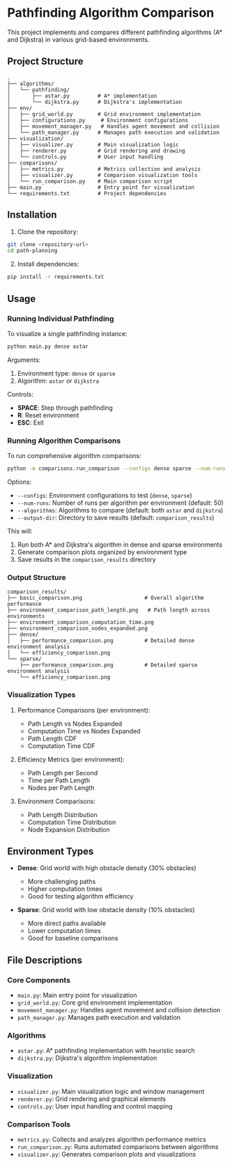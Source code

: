 # Pathfinding Algorithm Comparison

This project implements and compares different pathfinding algorithms (A* and Dijkstra) in various grid-based environments.

## Project Structure

```
.
├── algorithms/
│   └── pathfinding/
│       ├── astar.py         # A* implementation
│       └── dijkstra.py      # Dijkstra's implementation
├── env/
│   ├── grid_world.py        # Grid environment implementation
│   ├── configurations.py     # Environment configurations
│   ├── movement_manager.py   # Handles agent movement and collision
│   └── path_manager.py      # Manages path execution and validation
├── visualization/
│   ├── visualizer.py        # Main visualization logic
│   ├── renderer.py          # Grid rendering and drawing
│   └── controls.py          # User input handling
├── comparisons/
│   ├── metrics.py           # Metrics collection and analysis
│   ├── visualizer.py        # Comparison visualization tools
│   └── run_comparison.py    # Main comparison script
├── main.py                  # Entry point for visualization
└── requirements.txt         # Project dependencies
```

## Installation

1. Clone the repository:
```bash
git clone <repository-url>
cd path-planning
```

2. Install dependencies:
```bash
pip install -r requirements.txt
```

## Usage

### Running Individual Pathfinding

To visualize a single pathfinding instance:

```bash
python main.py dense astar
```

Arguments:
1. Environment type: `dense` or `sparse`
2. Algorithm: `astar` or `dijkstra`

Controls:
- **SPACE**: Step through pathfinding
- **R**: Reset environment
- **ESC**: Exit

### Running Algorithm Comparisons

To run comprehensive algorithm comparisons:

```bash
python -m comparisons.run_comparison --configs dense sparse --num-runs 20
```

Options:
- `--configs`: Environment configurations to test (`dense`, `sparse`)
- `--num-runs`: Number of runs per algorithm per environment (default: 50)
- `--algorithms`: Algorithms to compare (default: both `astar` and `dijkstra`)
- `--output-dir`: Directory to save results (default: `comparison_results`)

This will:
1. Run both A* and Dijkstra's algorithm in dense and sparse environments
2. Generate comparison plots organized by environment type
3. Save results in the `comparison_results` directory

### Output Structure

```
comparison_results/
├── basic_comparison.png                    # Overall algorithm performance
├── environment_comparison_path_length.png   # Path length across environments
├── environment_comparison_computation_time.png
├── environment_comparison_nodes_expanded.png
├── dense/
│   ├── performance_comparison.png          # Detailed dense environment analysis
│   └── efficiency_comparison.png
└── sparse/
    ├── performance_comparison.png          # Detailed sparse environment analysis
    └── efficiency_comparison.png
```

### Visualization Types

1. Performance Comparisons (per environment):
   - Path Length vs Nodes Expanded
   - Computation Time vs Nodes Expanded
   - Path Length CDF
   - Computation Time CDF

2. Efficiency Metrics (per environment):
   - Path Length per Second
   - Time per Path Length
   - Nodes per Path Length

3. Environment Comparisons:
   - Path Length Distribution
   - Computation Time Distribution
   - Node Expansion Distribution

## Environment Types

- **Dense**: Grid world with high obstacle density (30% obstacles)
   - More challenging paths
   - Higher computation times
   - Good for testing algorithm efficiency

- **Sparse**: Grid world with low obstacle density (10% obstacles)
   - More direct paths available
   - Lower computation times
   - Good for baseline comparisons

## File Descriptions

### Core Components
- `main.py`: Main entry point for visualization
- `grid_world.py`: Core grid environment implementation
- `movement_manager.py`: Handles agent movement and collision detection
- `path_manager.py`: Manages path execution and validation

### Algorithms
- `astar.py`: A* pathfinding implementation with heuristic search
- `dijkstra.py`: Dijkstra's algorithm implementation

### Visualization
- `visualizer.py`: Main visualization logic and window management
- `renderer.py`: Grid rendering and graphical elements
- `controls.py`: User input handling and control mapping

### Comparison Tools
- `metrics.py`: Collects and analyzes algorithm performance metrics
- `run_comparison.py`: Runs automated comparisons between algorithms
- `visualizer.py`: Generates comparison plots and visualizations
